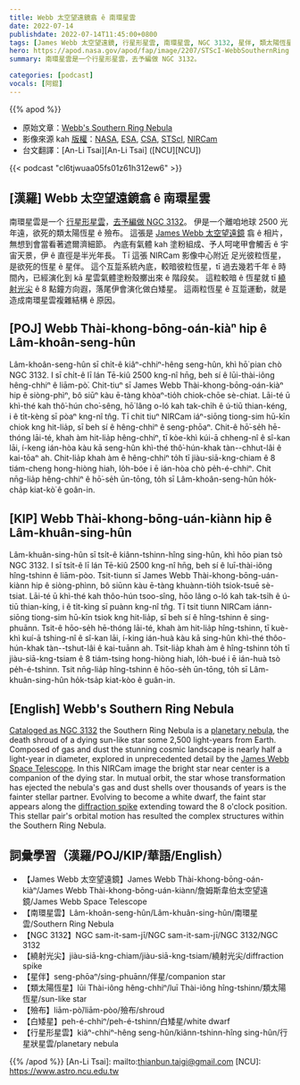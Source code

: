 ```yaml
---
title: Webb 太空望遠鏡翕 ê 南環星雲
date: 2022-07-14
publishdate: 2022-07-14T11:45:00+0800
tags: [James Webb 太空望遠鏡, 行星形星雲, 南環星雲, NGC 3132, 星伴, 類太陽恆星, 殮布, 白矮星, 繞射光尖]
hero: https://apod.nasa.gov/apod/fap/image/2207/STScI-WebbSouthernRing.jpg
summary: 南環星雲是一个行星形星雲，去予編做 NGC 3132。

categories: [podcast]
vocals: [阿錕]
---
```


{{% apod %}}

- 原始文章：[Webb's Southern Ring Nebula](https://apod.nasa.gov/apod/ap220714.html)
- 影像來源 kah [版權][copyright]：[NASA](https://www.nasa.gov), [ESA](https://www.esa.int/), [CSA](https://www.asc-csa.gc.ca/eng/), [STScI](https://www.stsci.edu/), [NIRCam](https://webbtelescope.org/contents/media/images/01FA0SZSEW1TZ51BHG0EGW2EZP)
- 台文翻譯：[An-Li Tsai][An-Li Tsai] ([NCU][NCU])

{{< podcast "cl6tjwuaa05fs01z61h312ew6" >}}

## [漢羅] Webb 太空望遠鏡翕 ê 南環星雲
南環星雲是一个 [行星形星雲][planetary nebula]，[去予編做 NGC 3132][Cataloged as NGC 3132]。
伊是一个離咱地球 2500 光年遠，欲死的類太陽恆星 ê 殮布。
這張是 [James Webb 太空望遠鏡][James Webb Space Telescope] 翕 ê 相片，無想到會當看著遮爾濟細節。
內底有氣體 kah 塗粉組成、予人呵咾甲會觸舌 ê 宇宙天景，伊 ê 直徑是半光年長。
Tī 這張 NIRCam 影像中心附近 足光彼粒恆星，是欲死的恆星 ê 星伴。
這个互踅系統內底，較暗彼粒恆星，tī 過去幾若千年 ê 時間內，已經演化到 kā 星雲氣體塗粉殼擲出來 ê 階段矣。
這粒較暗 ê 恆星就 tī [繞射光尖][diffraction spike] ê 8 點鐘方向遐，落尾伊會演化做白矮星。
這兩粒恆星 ê 互踅運動，就是造成南環星雲複雜結構 ê 原因。

## [POJ] Webb Thài-khong-bōng-oán-kiàⁿ hip ê Lâm-khoân-seng-hûn
Lâm-khoân-seng-hûn sī chi̍t-ê kiâⁿ-chhiⁿ-hêng seng-hûn, khì hō͘ pian chò NGC 3132.
I sī chi̍t-ê lī lán Tē-kiû 2500 kng-nî hn̄g, beh sí ê lūi-thài-iông hêng-chhiⁿ ê liām-pò͘.
Chit-tiuⁿ sī James Webb Thài-khong-bōng-oán-kiàⁿ hip ê siòng-phìⁿ, bô siūⁿ kàu ē-tàng khòaⁿ-tio̍h chiok-chōe sè-chiat.
Lāi-té ū khì-thé kah thô͘-hún cho͘-sêng, hō͘ lâng o-ló kah tak-chi̍h ê ú-tiū thian-kéng, i ê ti̍t-kèng sī pòaⁿ kng-nî tn̂g.
Tī chit tiuⁿ NIRCam iáⁿ-siōng tiong-sim hū-kīn chiok kng hit-lia̍p, sī beh sí ê hêng-chhiⁿ ê seng-phōaⁿ.
Chit-ê hō͘-se̍h hē-thóng lāi-té, khah àm hit-lia̍p hêng-chhiⁿ, tī kòe-khì kúi-ā chheng-nî ê sî-kan lāi, í-keng ián-hòa kàu kā seng-hûn khì-thé thô͘-hún-khak tàn--chhut-lâi ê kai-tōaⁿ ah.
Chit-lia̍p khah àm ê hêng-chhiⁿ to̍h tī jiàu-siā-kng-chiam ê 8 tiám-cheng hong-hiòng hiah, lo̍h-bóe i ē ián-hòa chò pe̍h-é-chhiⁿ.
Chit nn̄g-lia̍p hêng-chhiⁿ ê hō͘-se̍h ūn-tōng, to̍h sī Lâm-khoân-seng-hûn ho̍k-cha̍p kiat-kò͘ ê goân-in.

## [KIP]  Webb Thài-khong-bōng-uán-kiànn hip ê Lâm-khuân-sing-hûn
Lâm-khuân-sing-hûn sī tsi̍t-ê kiânn-tshinn-hîng sing-hûn, khì hōo pian tsò NGC 3132.
I sī tsi̍t-ê lī lán Tē-kiû 2500 kng-nî hn̄g, beh sí ê luī-thài-iông hîng-tshinn ê liām-pòo.
Tsit-tiunn sī James Webb Thài-khong-bōng-uán-kiànn hip ê siòng-phìnn, bô siūnn kàu ē-tàng khuànn-tio̍h tsiok-tsuē sè-tsiat.
Lāi-té ū khì-thé kah thôo-hún tsoo-sîng, hōo lâng o-ló kah tak-tsi̍h ê ú-tiū thian-kíng, i ê ti̍t-kìng sī puànn kng-nî tn̂g.
Tī tsit tiunn NIRCam iánn-siōng tiong-sim hū-kīn tsiok kng hit-lia̍p, sī beh sí ê hîng-tshinn ê sing-phuānn.
Tsit-ê hōo-se̍h hē-thóng lāi-té, khah àm hit-lia̍p hîng-tshinn, tī kuè-khì kuí-ā tshing-nî ê sî-kan lāi, í-king ián-huà kàu kā sing-hûn khì-thé thôo-hún-khak tàn--tshut-lâi ê kai-tuānn ah.
Tsit-lia̍p khah àm ê hîng-tshinn to̍h tī jiàu-siā-kng-tsiam ê 8 tiám-tsing hong-hiòng hiah, lo̍h-bué i ē ián-huà tsò pe̍h-é-tshinn.
Tsit nn̄g-lia̍p hîng-tshinn ê hōo-se̍h ūn-tōng, to̍h sī Lâm-khuân-sing-hûn ho̍k-tsa̍p kiat-kòo ê guân-in.

## [English] Webb's Southern Ring Nebula
[Cataloged as NGC 3132][Cataloged as NGC 3132] the Southern Ring Nebula is a [planetary nebula][planetary nebula], the death shroud of a dying sun-like star some 2,500 light-years from Earth.
Composed of gas and dust the stunning cosmic landscape is nearly half a light-year in diameter, explored in unprecedented detail by the [James Webb Space Telescope][James Webb Space Telescope].
In this NIRCam image the bright star near center is a companion of the dying star.
In mutual orbit, the star whose transformation has ejected the nebula's gas and dust shells over thousands of years is the fainter stellar partner.
Evolving to become a white dwarf, the faint star appears along the [diffraction spike][diffraction spike] extending toward the 8 o'clock position.
This stellar pair's orbital motion has resulted the complex structures within the Southern Ring Nebula.

## 詞彙學習（漢羅/POJ/KIP/華語/English）
- 【James Webb 太空望遠鏡】James Webb Thài-khong-bōng-oán-kiàⁿ/James Webb Thài-khong-bōng-uán-kiànn/詹姆斯韋伯太空望遠鏡/James Webb Space Telescope
- 【南環星雲】Lâm-khoân-seng-hûn/Lâm-khuân-sing-hûn/南環星雲/Southern Ring Nebula
- 【NGC 3132】NGC sam-it-sam-jī/NGC sam-it-sam-jī/NGC 3132/NGC 3132
- 【繞射光尖】jiàu-siā-kng-chiam/jiàu-siā-kng-tsiam/繞射光尖/diffraction spike
- 【星伴】seng-phōaⁿ/sing-phuānn/伴星/companion star
- 【類太陽恆星】lūi Thài-iông hêng-chhiⁿ/luī Thài-iông hîng-tshinn/類太陽恆星/sun-like star
- 【殮布】liām-pò͘/liām-pòo/殮布/shroud
- 【白矮星】peh-é-chhiⁿ/peh-é-tshinn/白矮星/white dwarf
- 【行星形星雲】kiâⁿ-chhiⁿ-hêng seng-hûn/kiânn-tshinn-hîng sing-hûn/行星狀星雲/planetary nebula


{{% /apod %}}
[An-Li Tsai]: mailto:thianbun.taigi@gmail.com
[NCU]: https://www.astro.ncu.edu.tw

[copyright]: https://apod.nasa.gov/apod/fap/lib/about_apod.html#srapply

[Cataloged as NGC 3132]:https://hubblesite.org/contents/media/images/1998/39/729-Image.html?keyword=ngc%25203132&filterUUID=6b40edb4-2a47-4f89-8047-2fe9359344f3
[planetary nebula]:https://apod.nasa.gov/apod/ap220521.html
[James Webb Space Telescope]:https://webbtelescope.org/contents/news-releases/2022/news-2022-033#section-id-2
[diffraction spike]:https://apod.nasa.gov/apod/ap220319.html
